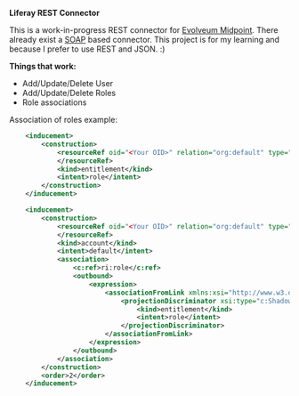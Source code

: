 **Liferay REST Connector**

This is a work-in-progress REST connector for [Evolveum Midpoint](https://wiki.evolveum.com/). There already exist a [SOAP](https://github.com/Evolveum/connector-liferay) based connector. This project is for my learning and because I prefer to use REST and JSON. :)

**Things that work:**

 - Add/Update/Delete User
 - Add/Update/Delete Roles
 - Role associations



Association of roles example:

 ```XML
     <inducement>
         <construction>
             <resourceRef oid="<Your OID>" relation="org:default" type="c:ResourceType">
             </resourceRef>
             <kind>entitlement</kind>
             <intent>role</intent>
         </construction>
     </inducement>

     <inducement>
         <construction>
             <resourceRef oid="<Your OID>" relation="org:default" type="c:ResourceType">
             </resourceRef>
             <kind>account</kind>
             <intent>default</intent>
             <association>
                 <c:ref>ri:role</c:ref>
                 <outbound>
                     <expression>
                         <associationFromLink xmlns:xsi="http://www.w3.org/2001/XMLSchema-instance" xsi:type="c:AssociationFromLinkExpressionEvaluatorType">
                             <projectionDiscriminator xsi:type="c:ShadowDiscriminatorType">
                                 <kind>entitlement</kind>
                                 <intent>role</intent>
                             </projectionDiscriminator>
                         </associationFromLink>
                     </expression>
                 </outbound>
             </association>
         </construction>
         <order>2</order>
     </inducement>
```
